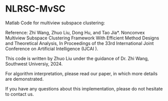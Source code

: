 # NLRSC-MvSC

Matlab Code for multiview subspace clustering:

Reference: Zhi Wang, Zhuo Liu, Dong Hu, and Tao Jia*. Nonconvex Multiview Subspace Clustering Framework With Efficient Method Designs and Theoretical Analysis, In Proceedings of the 33rd International Joint Conference on Artificial Intelligence (IJCAI ).

This code is written by Zhuo Liu under the guidance of Dr. Zhi Wang, Southwest Universiy, 2024.

For algorithm interpretation, please read our paper, in which more details are demonstrated.

If you have any questions about this implementation, please do not hesitate to contact us.
